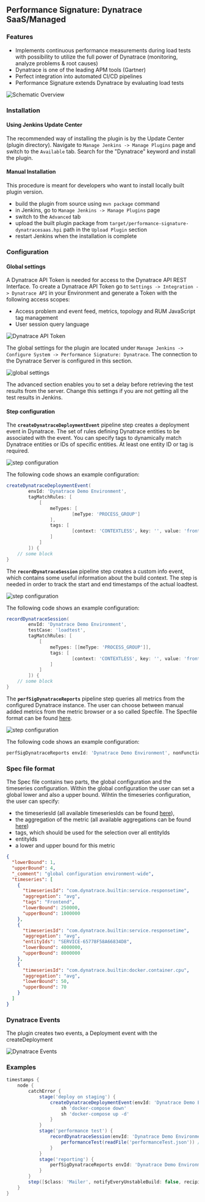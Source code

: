 ## Performance Signature: Dynatrace SaaS/Managed

### Features

* Implements continuous performance measurements during load tests with possibility to utilize the full power of Dynatrace (monitoring, analyze problems & root causes)
* Dynatrace is one of the leading APM tools (Gartner)
* Perfect integration into automated CI/CD pipelines 
* Performance Signature extends Dynatrace by evaluating load tests

![Schematic Overview](../images/dynatrace_schematic_overview.png)

### Installation
#### Using Jenkins Update Center 

The recommended way of installing the plugin is by the Update Center (plugin directory). Navigate to `Manage Jenkins -> Manage Plugins` page and switch to the `Available` tab. Search for the "Dynatrace" keyword and install the plugin.

#### Manual Installation

This procedure is meant for developers who want to install locally built plugin version.

* build the plugin from source using `mvn package` command
* in Jenkins, go to `Manage Jenkins -> Manage Plugins` page
* switch to the `Advanced` tab
* upload the built plugin package from `target/performance-signature-dynatracesaas.hpi` path in the `Upload Plugin` section
* restart Jenkins when the installation is complete

### Configuration
#### Global settings

A Dynatrace API Token is needed for access to the Dynatrace API REST Interface. To create a Dynatrace API Token go to `Settings -> Integration -> Dynatrace API` in your Environment and generate a Token with the following access scopes:
* Access problem and event feed, metrics, topology and RUM JavaScript tag management
* User session query language

![Dynatrace API Token](../images/dynatrace_api_token.png)

The global settings for the plugin are located under `Manage Jenkins -> Configure System -> Performance Signature: Dynatrace`. The connection to the Dynatrace Server is configured in this section. 

![global settings](../images/dynatrace_global_configuration.png)

The advanced section enables you to set a delay before retrieving the test results from the server. Change this settings if you are not getting all the test results in Jenkins.

#### Step configuration

The **`createDynatraceDeploymentEvent`** pipeline step creates a deployment event in Dynatrace.
The set of rules defining Dynatrace entities to be associated with the event. You can specify tags to dynamically match Dynatrace entities or IDs of specific entities. At least one entity ID or tag is required.

![step configuration](../images/dynatrace_snippet_generator3.png "step configuration")

The following code shows an example configuration:
```groovy
createDynatraceDeploymentEvent(
        envId: 'Dynatrace Demo Environment', 
        tagMatchRules: [
            [
                meTypes: [
                        [meType: 'PROCESS_GROUP']
                ],
                tags: [
                        [context: 'CONTEXTLESS', key: '', value: 'frontend']
                ]
            ]
        ]) {
    // some block
}
```

The **`recordDynatraceSession`** pipeline step creates a custom info event, which contains some useful information about the build context.
The step is needed in order to track the start and end timestamps of the actual loadtest.

![step configuration](../images/dynatrace_snippet_generator1.png "step configuration")

The following code shows an example configuration:
```groovy
recordDynatraceSession(
        envId: 'Dynatrace Demo Environment',
        testCase: 'loadtest',
        tagMatchRules: [
            [
                meTypes: [[meType: 'PROCESS_GROUP']],
                tags: [
                        [context: 'CONTEXTLESS', key: '', value: 'frontend']
                ]
            ]
        ]) {
    // some block
}
```

The **`perfSigDynatraceReports`** pipeline step queries all metrics from the configured Dynatrace instance.
The user can choose between manual added metrics from the metric browser or a so called Specfile.
The Specfile format can be found [here](#spec-file-format).

![step configuration](../images/dynatrace_snippet_generator2.png "step configuration")

The following code shows an example configuration:
```groovy
perfSigDynatraceReports envId: 'Dynatrace Demo Environment', nonFunctionalFailure: 2, specFile: 'specfile.json'
```

### Spec file format

The Spec file contains two parts, the global configuration and the timeseries configuration.
Within the global configuration the user can set a global lower and also a upper bound.
Wihtin the timeseries configuration, the user can specify: 
* the timeseriesId (all available timeseriesIds can be found [here](https://www.dynatrace.com/support/help/dynatrace-api/timeseries/how-do-i-fetch-the-metrics-of-monitored-entities/#available-metrics-)),
* the aggregation of the metric (all available aggregations can be found [here](https://www.dynatrace.com/support/help/shortlink/api-metrics#aggregation-types))
* tags, which should be used for the selection over all entityIds
* entityIds
* a lower and upper bound for this metric

```json
{
  "lowerBound": 1,
  "upperBound": 4,
  "_comment": "global configuration environment-wide",
  "timeseries": [
    {
      "timeseriesId": "com.dynatrace.builtin:service.responsetime",
      "aggregation": "avg",
      "tags": "Frontend",
      "lowerBound": 250000,
      "upperBound": 1000000
    },
    {
      "timeseriesId": "com.dynatrace.builtin:service.responsetime",
      "aggregation": "avg",
      "entityIds": "SERVICE-65778F58A66834D8",
      "lowerBound": 4000000,
      "upperBound": 8000000
    },
    {
      "timeseriesId": "com.dynatrace.builtin:docker.container.cpu",
      "aggregation": "avg",
      "lowerBound": 50,
      "upperBound": 70
    }
  ]
}
```

### Dynatrace Events

The plugin creates two events, a Deployment event with the createDeployment 

![Dynatrace Events](../images/dynatrace_events.png)

### Examples

```groovy
timestamps {
    node {
        catchError {
            stage('deploy on staging') {
                createDynatraceDeploymentEvent(envId: 'Dynatrace Demo Environment', tagMatchRules: [[meTypes: [[meType: 'SERVICE']], tags: [[context: 'CONTEXTLESS', key: 'Frontend']]], [meTypes: [[meType: 'SERVICE']], tags: [[context: 'CONTEXTLESS', key: 'Database']]]]) {
                    sh 'docker-compose down'
                    sh 'docker-compose up -d'
                }
            }
            stage('performance test') {
                recordDynatraceSession(envId: 'Dynatrace Demo Environment', testCase: 'loadtest', tagMatchRules: [[meTypes: [[meType: 'SERVICE']], tags: [[context: 'CONTEXTLESS', key: 'Frontend']]], [meTypes: [[meType: 'SERVICE']], tags: [[context: 'CONTEXTLESS', key: 'Database']]]]) {
                    performanceTest(readFile('performanceTest.json')) //this is not part of this plugin
                }
            }
            stage('reporting') {
                perfSigDynatraceReports envId: 'Dynatrace Demo Environment', specFile: 'specfile.json', nonFunctionalFailure: 2
            }
        }
        step([$class: 'Mailer', notifyEveryUnstableBuild: false, recipients: 'build@notify.me', sendToIndividuals: false])
    }
}
